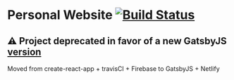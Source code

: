 # Personal Website [![Build Status](https://travis-ci.org/ShaneMckenna23/personal-website-react.svg?branch=master)](https://travis-ci.org/ShaneMckenna23/personal-website-react)

## ⚠️ Project deprecated in favor of a new GatsbyJS [version](https://github.com/ShaneMckenna23/shanemckenna.ie)
Moved from create-react-app + travisCI + Firebase to GatsbyJS + Netlify
